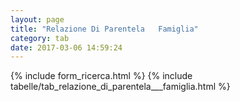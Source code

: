 ```yaml
---
layout: page
title: "Relazione Di Parentela   Famiglia"
category: tab
date: 2017-03-06 14:59:24
---
```


{% include form_ricerca.html %}
{% include tabelle/tab_relazione_di_parentela___famiglia.html %}

